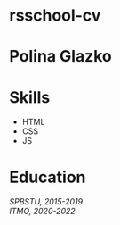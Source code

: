 # rsschool-cv
# Polina Glazko
# Skills
* HTML
* CSS
* JS
# Education
*SPBSTU, 2015-2019*  
*ITMO, 2020-2022*  
